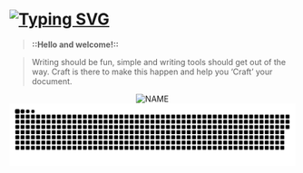 <h1><a href="https://git.io/typing-svg"><img src="https://readme-typing-svg.herokuapp.com?font=Fira+Code&pause=1000&color=F6A4F7&width=435&lines=hello%2CI%E2%80%99m+sliverkiss" alt="Typing SVG" /></a></h1>

> **::Hello and welcome!::**

> Writing should be fun, simple and writing tools should get out of the way. Craft is there to make this happen and help you ‘Craft’ your document.

<div align="center"><img src="https://count.getloli.com/get/@NAME" alt="NAME" /></div>

<div align="center"><img src="https://raw.githubusercontent.com/Achuan-2/Achuan-2/main/assets/github-contribution-grid-snake.svg" ></div>
